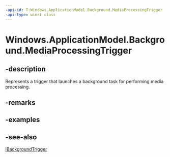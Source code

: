 ```yaml
---
-api-id: T:Windows.ApplicationModel.Background.MediaProcessingTrigger
-api-type: winrt class
---
```


<!-- Class syntax.
public class MediaProcessingTrigger : Windows.ApplicationModel.Background.IBackgroundTrigger, Windows.ApplicationModel.Background.IMediaProcessingTrigger
-->

# Windows.ApplicationModel.Background.MediaProcessingTrigger

## -description
Represents a trigger that launches a background task for performing media processing.

## -remarks

## -examples

## -see-also
[IBackgroundTrigger](ibackgroundtrigger.md)